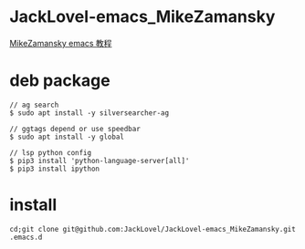 ﻿# JackLovel-emacs_MikeZamansky

[MikeZamansky emacs 教程](https://cestlaz.github.io/stories/emacs/)

# deb package
```
// ag search 
$ sudo apt install -y silversearcher-ag

// ggtags depend or use speedbar  
$ sudo apt install -y global

// lsp python config 
$ pip3 install 'python-language-server[all]'
$ pip3 install ipython
```

# install 
```
cd;git clone git@github.com:JackLovel/JackLovel-emacs_MikeZamansky.git .emacs.d
```
